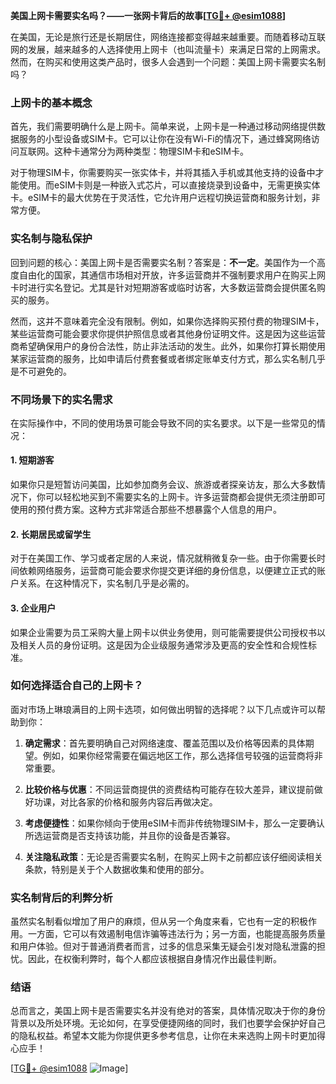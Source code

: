 **美国上网卡需要实名吗？——一张网卡背后的故事[[TG💪+ @esim1088](https://t.me/s/esim1088)]**

在美国，无论是旅行还是长期居住，网络连接都变得越来越重要。而随着移动互联网的发展，越来越多的人选择使用上网卡（也叫流量卡）来满足日常的上网需求。然而，在购买和使用这类产品时，很多人会遇到一个问题：美国上网卡需要实名制吗？

### 上网卡的基本概念

首先，我们需要明确什么是上网卡。简单来说，上网卡是一种通过移动网络提供数据服务的小型设备或SIM卡。它可以让你在没有Wi-Fi的情况下，通过蜂窝网络访问互联网。这种卡通常分为两种类型：物理SIM卡和eSIM卡。

对于物理SIM卡，你需要购买一张实体卡，并将其插入手机或其他支持的设备中才能使用。而eSIM卡则是一种嵌入式芯片，可以直接烧录到设备中，无需更换实体卡。eSIM卡的最大优势在于灵活性，它允许用户远程切换运营商和服务计划，非常方便。

### 实名制与隐私保护

回到问题的核心：美国上网卡是否需要实名制？答案是：**不一定**。美国作为一个高度自由化的国家，其通信市场相对开放，许多运营商并不强制要求用户在购买上网卡时进行实名登记。尤其是针对短期游客或临时访客，大多数运营商会提供匿名购买的服务。

然而，这并不意味着完全没有限制。例如，如果你选择购买预付费的物理SIM卡，某些运营商可能会要求你提供护照信息或者其他身份证明文件。这是因为这些运营商希望确保用户的身份合法性，防止非法活动的发生。此外，如果你打算长期使用某家运营商的服务，比如申请后付费套餐或者绑定账单支付方式，那么实名制几乎是不可避免的。

### 不同场景下的实名需求

在实际操作中，不同的使用场景可能会导致不同的实名要求。以下是一些常见的情况：

#### 1. 短期游客
如果你只是短暂访问美国，比如参加商务会议、旅游或者探亲访友，那么大多数情况下，你可以轻松地买到不需要实名的上网卡。许多运营商都会提供无须注册即可使用的预付费方案。这种方式非常适合那些不想暴露个人信息的用户。

#### 2. 长期居民或留学生
对于在美国工作、学习或者定居的人来说，情况就稍微复杂一些。由于你需要长时间依赖网络服务，运营商可能会要求你提交更详细的身份信息，以便建立正式的账户关系。在这种情况下，实名制几乎是必需的。

#### 3. 企业用户
如果企业需要为员工采购大量上网卡以供业务使用，则可能需要提供公司授权书以及相关人员的身份证明。这是因为企业级服务通常涉及更高的安全性和合规性标准。

### 如何选择适合自己的上网卡？

面对市场上琳琅满目的上网卡选项，如何做出明智的选择呢？以下几点或许可以帮助到你：

1. **确定需求**：首先要明确自己对网络速度、覆盖范围以及价格等因素的具体期望。例如，如果你经常需要在偏远地区工作，那么选择信号较强的运营商将非常重要。
   
2. **比较价格与优惠**：不同运营商提供的资费结构可能存在较大差异，建议提前做好功课，对比各家的价格和服务内容后再做决定。

3. **考虑便捷性**：如果你倾向于使用eSIM卡而非传统物理SIM卡，那么一定要确认所选运营商是否支持该功能，并且你的设备是否兼容。

4. **关注隐私政策**：无论是否需要实名制，在购买上网卡之前都应该仔细阅读相关条款，特别是关于个人数据收集和使用的部分。

### 实名制背后的利弊分析

虽然实名制看似增加了用户的麻烦，但从另一个角度来看，它也有一定的积极作用。一方面，它可以有效遏制电信诈骗等违法行为；另一方面，也能提高服务质量和用户体验。但对于普通消费者而言，过多的信息采集无疑会引发对隐私泄露的担忧。因此，在权衡利弊时，每个人都应该根据自身情况作出最佳判断。

### 结语

总而言之，美国上网卡是否需要实名并没有绝对的答案，具体情况取决于你的身份背景以及所处环境。无论如何，在享受便捷网络的同时，我们也要学会保护好自己的隐私权益。希望本文能为你提供更多参考信息，让你在未来选购上网卡时更加得心应手！

[[TG💪+ @esim1088](https://t.me/s/esim1088) ![Image](https://i.postimg.cc/4NQfJmqS/Snipaste-2025-05-13-00-14-12.png)]